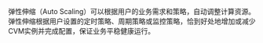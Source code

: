 弹性伸缩（Auto Scaling）可以根据用户的业务需求和策略，自动调整计算资源。弹性伸缩根据用户设置的定时策略、周期策略或监控策略，恰到好处地增加或减少CVM实例并完成配置，保证业务平稳健康运行。